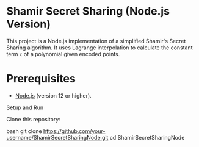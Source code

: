 # Shamir Secret Sharing (Node.js Version)

This project is a Node.js implementation of a simplified Shamir's Secret Sharing algorithm. It uses Lagrange interpolation to calculate the constant term `c` of a polynomial given encoded points.

# Prerequisites

- [Node.js](https://nodejs.org/) (version 12 or higher).

Setup and Run

Clone this repository:

   bash
   git clone https://github.com/your-username/ShamirSecretSharingNode.git
   cd ShamirSecretSharingNode
